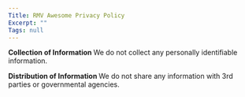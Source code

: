 ```yaml
---
Title: RMV Awesome Privacy Policy
Excerpt: ""
Tags: null
---
```

<strong>Collection of Information
</strong>We do not collect any personally identifiable information.

<strong>Distribution of Information
</strong>We do not share any information with 3rd parties or governmental agencies.